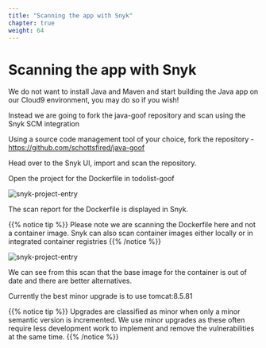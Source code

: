 ```yaml
---
title: "Scanning the app with Snyk"
chapter: true
weight: 64
---
```


# Scanning the app with Snyk
We do not want to install Java and Maven and start building the Java app on our Cloud9 environment, you may do so if you wish!

Instead we are going to fork the java-goof repository and scan using the Snyk SCM integration 

Using a source code management tool of your choice, fork the repository - https://github.com/schottsfired/java-goof


Head over to the Snyk UI, import and scan the repository.

Open the project for the Dockerfile in todolist-goof

![snyk-project-entry](/images/java-goof-docker-project.jpg)


The scan report for the Dockerfile is displayed in Snyk.

{{% notice tip %}}
Please note we are scanning the Dockerfile here and not a container image.
Snyk can also scan container images either locally or in integrated container registries
{{% /notice %}}


![snyk-project-entry](/images/java-goof-docker-scan.jpg)


We can see from this scan that the base image for the container is out of date and there are better alternatives.

Currently the best minor upgrade is to use tomcat:8.5.81

{{% notice tip %}}
Upgrades are classified as minor when only a minor semantic version is incremented.
We use minor upgrades as these often require less development work to implement and remove the vulnerabilities at the same time.
{{% /notice %}}
